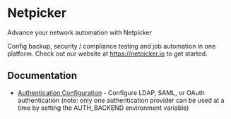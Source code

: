 # Netpicker

Advance your network automation with Netpicker

Config backup, security / compliance testing and job automation in one platform. Check out our website at https://netpicker.io to get started.

## Documentation

- [Authentication Configuration](docs/authentication/README.md) - Configure LDAP, SAML, or OAuth authentication (note: only one authentication provider can be used at a time by setting the AUTH_BACKEND environment variable)
